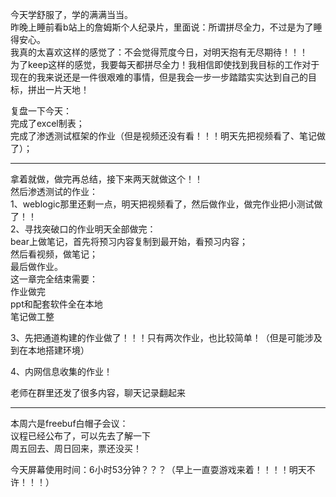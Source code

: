 今天学舒服了，学的满满当当。  
昨晚上睡前看b站上的詹姆斯个人纪录片，里面说：所谓拼尽全力，不过是为了睡得安心。  
我真的太喜欢这样的感觉了：不会觉得荒度今日，对明天抱有无尽期待！！！  
为了keep这样的感觉，我要每天都拼尽全力！我相信即使找到我目标的工作对于现在的我来说还是一件很艰难的事情，但是我会一步一步踏踏实实达到自己的目标，拼出一片天地！  

复盘一下今天：  
完成了excel制表；  
完成了渗透测试框架的作业（但是视频还没有看！！！明天先把视频看了、笔记做了）；  


---
拿着就做，做完再总结，接下来两天就做这个！！  
然后渗透测试的作业：  
1、weblogic那里还剩一点，明天把视频看了，然后做作业，做完作业把小测试做了！！  
2、寻找突破口的作业明天全部做完：  
bear上做笔记，首先将预习内容复制到最开始，看预习内容；  
然后看视频，做笔记；  
最后做作业。  
这一章完全结束需要：  
作业做完  
ppt和配套软件全在本地  
笔记做工整  


3、先把通道构建的作业做了！！！只有两次作业，也比较简单！（但是可能涉及到在本地搭建环境）  

4、内网信息收集的作业！  

老师在群里还发了很多内容，聊天记录翻起来  


---
本周六是freebuf白帽子会议：  
议程已经公布了，可以先去了解一下  
周五回去、周日回来，票还没买！  


今天屏幕使用时间：6小时53分钟？？？（早上一直耍游戏来着！！！！明天不许！！！）
